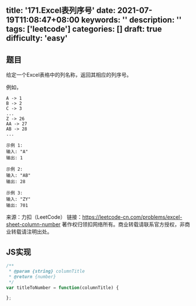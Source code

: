 title: '171.Excel表列序号'
date: 2021-07-19T11:08:47+08:00
keywords: ''
description: ''
tags: ['leetcode']
categories: []
draft: true
difficulty: 'easy'
---

## 题目

给定一个Excel表格中的列名称，返回其相应的列序号。

例如，
```
A -> 1
B -> 2
C -> 3
...
Z -> 26
AA -> 27
AB -> 28 
...
 ```

```
示例 1:
输入: "A"
输出: 1

示例 2:
输入: "AB"
输出: 28

示例 3:
输入: "ZY"
输出: 701
```

来源：力扣（LeetCode）
链接：https://leetcode-cn.com/problems/excel-sheet-column-number
著作权归领扣网络所有。商业转载请联系官方授权，非商业转载请注明出处。

## JS实现

```javascript
/**
 * @param {string} columnTitle
 * @return {number}
 */
var titleToNumber = function(columnTitle) {

};
```
